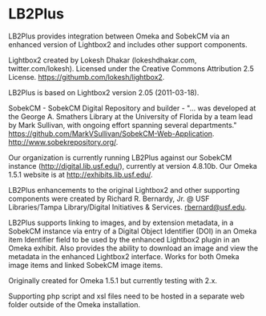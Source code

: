 # LB2Plus
LB2Plus provides integration between Omeka and SobekCM via an enhanced version of Lightbox2 and includes other support components.

Lightbox2 created by Lokesh Dhakar (lokeshdhakar.com, twitter.com/lokesh). Licensed under the Creative Commons Attribution 2.5 License. https://githumb.com/lokesh/lightbox2.

LB2Plus is based on Lightbox2 version 2.05 (2011-03-18).

SobekCM - SobekCM Digital Repository and builder - "... was developed at the George A. Smathers Library at the University of Florida by a team lead by Mark Sullivan, with ongoing effort spanning several departments." https://github.com/MarkVSullivan/SobekCM-Web-Application. http://www.sobekrepository.org/.

Our organization is currently running LB2Plus against our SobekCM instance (http://digital.lib.usf.edu/), currently at version 4.8.10b. Our Omeka 1.5.1 website is at http://exhibits.lib.usf.edu/.

LB2Plus enhancements to the original Lightbox2 and other supporting components were created by Richard R. Bernardy, Jr. @ USF Libraries/Tampa Library/Digital Initiatives & Services. rbernard@usf.edu.

LB2Plus supports linking to images, and by extension metadata, in a SobekCM instance via entry of a Digital Object Identifier (DOI) in an Omeka item Identifier field to be used by the enhanced Lightbox2 plugin in an Omeka exhibit. Also provides the ability to download an image and view the metadata in the enhanced Lightbox2 interface. Works for both Omeka image items and linked SobekCM image items.

Originally created for Omeka 1.5.1 but currently testing with 2.x.

Supporting php script and xsl files need to be hosted in a separate web folder outside of the Omeka installation.

